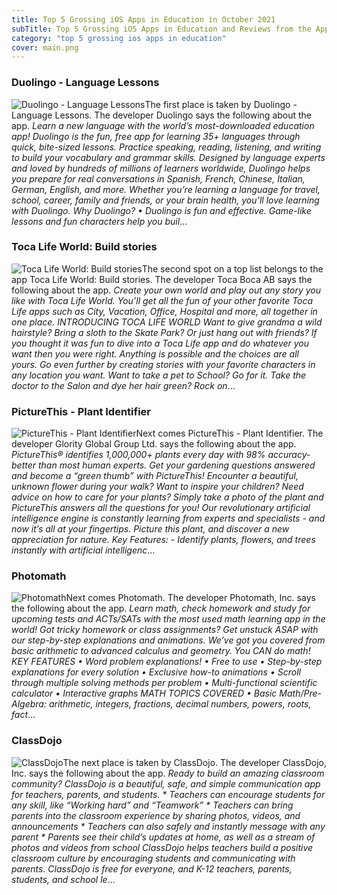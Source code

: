 ```yaml
---
title: Top 5 Grossing iOS Apps in Education in October 2021
subTitle: Top 5 Grossing iOS Apps in Education and Reviews from the AppStore in October 2021.
category: "top 5 grossing ios apps in education"
cover: main.png
---
```


### Duolingo - Language Lessons

![Duolingo - Language Lessons](https://is1-ssl.mzstatic.com/image/thumb/Purple115/v4/a1/6b/e1/a16be114-90fc-8766-c130-062c9744c929/AppIcon-0-0-1x_U007emarketing-0-0-0-7-0-0-sRGB-0-0-0-GLES2_U002c0-512MB-85-220-0-0.png/100x100bb.png)The first place is taken by Duolingo - Language Lessons. The developer Duolingo says the following about the app. _Learn a new language with the world’s most-downloaded education app! Duolingo is the fun, free app for learning 35+ languages through quick, bite-sized lessons. Practice speaking, reading, listening, and writing to build your vocabulary and grammar skills.   Designed by language experts and loved by hundreds of millions of learners worldwide, Duolingo helps you prepare for real conversations in Spanish, French, Chinese, Italian, German, English, and more.  Whether you’re learning a language for travel, school, career, family and friends, or your brain health, you’ll love learning with Duolingo.  Why Duolingo? • Duolingo is fun and effective. Game-like lessons and fun characters help you buil_...

### Toca Life World: Build stories

![Toca Life World: Build stories](https://is2-ssl.mzstatic.com/image/thumb/Purple125/v4/83/5c/40/835c40d1-04f8-f730-9117-dadb36903510/AppIcon-0-0-1x_U007emarketing-0-0-0-6-0-0-sRGB-0-0-0-GLES2_U002c0-512MB-85-220-0-0.png/100x100bb.png)The second spot on a top list belongs to the app Toca Life World: Build stories. The developer Toca Boca AB says the following about the app. _Create your own world and play out any story you like with Toca Life World. You’ll get all the fun of your other favorite Toca Life apps such as City, Vacation, Office, Hospital and more, all together in one place.   INTRODUCING TOCA LIFE WORLD Want to give grandma a wild hairstyle? Bring a sloth to the Skate Park? Or just hang out with friends? If you thought it was fun to dive into a Toca Life app and do whatever you want then you were right. Anything is possible and the choices are all yours.   Go even further by creating stories with your favorite characters in any location you want. Want to take a pet to School? Go for it. Take the doctor to the Salon and dye her hair green? Rock on_...

### PictureThis - Plant Identifier

![PictureThis - Plant Identifier](https://is5-ssl.mzstatic.com/image/thumb/Purple115/v4/79/43/6e/79436e3f-3946-6064-3ffa-157d8973dc0d/AppIcon-0-0-1x_U007emarketing-0-0-0-7-0-0-sRGB-0-0-0-GLES2_U002c0-512MB-85-220-0-0.png/100x100bb.png)Next comes PictureThis - Plant Identifier. The developer Glority Global Group Ltd. says the following about the app. _PictureThis® identifies 1,000,000+ plants every day with 98% accuracy-better than most human experts. Get your gardening questions answered and become a “green thumb” with PictureThis!  Encounter a beautiful, unknown flower during your walk?  Want to inspire your children?  Need advice on how to care for your plants?  Simply take a photo of the plant and PictureThis answers all the questions for you!  Our revolutionary artificial intelligence engine is constantly learning from experts and specialists - and now it’s all at your fingertips. Picture this plant, and discover a new appreciation for nature.  Key Features:  - Identify plants, flowers, and trees instantly with artificial intelligenc_...

### Photomath

![Photomath](https://is3-ssl.mzstatic.com/image/thumb/Purple115/v4/3c/56/cd/3c56cdc4-d20c-b290-18f9-02f4d5abef3f/AppIcon-0-0-1x_U007emarketing-0-0-0-7-0-0-sRGB-0-0-0-GLES2_U002c0-512MB-85-220-0-0.png/100x100bb.png)Next comes Photomath. The developer Photomath, Inc. says the following about the app. _Learn math, check homework and study for upcoming tests and ACTs/SATs with the most used math learning app in the world! Got tricky homework or class assignments? Get unstuck ASAP with our step-by-step explanations and animations.     We’ve got you covered from basic arithmetic to advanced calculus and geometry. You CAN do math!   KEY FEATURES • Word problem explanations! • Free to use • Step-by-step explanations for every solution  • Exclusive how-to animations • Scroll through multiple solving methods per problem • Multi-functional scientific calculator  • Interactive graphs  MATH TOPICS COVERED • Basic Math/Pre-Algebra: arithmetic, integers, fractions, decimal numbers, powers, roots, fact_...

### ClassDojo

![ClassDojo](https://is3-ssl.mzstatic.com/image/thumb/Purple125/v4/4b/e3/82/4be382a7-6fde-9886-0398-ae624dcdc56f/AppIcon-0-1x_U007emarketing-0-7-0-85-220.png/100x100bb.png)The next place is taken by ClassDojo. The developer ClassDojo, Inc. says the following about the app. _Ready to build an amazing classroom community?  ClassDojo is a beautiful, safe, and simple communication app for teachers, parents, and students.   * Teachers can encourage students for any skill, like “Working hard” and “Teamwork” * Teachers can bring parents into the classroom experience by sharing photos, videos, and announcements * Teachers can also safely and instantly message with any parent * Parents see their child’s updates at home, as well as a stream of photos and videos from school  ClassDojo helps teachers build a positive classroom culture by encouraging students and communicating with parents.  ClassDojo is free for everyone, and K-12 teachers, parents, students, and school le_...

